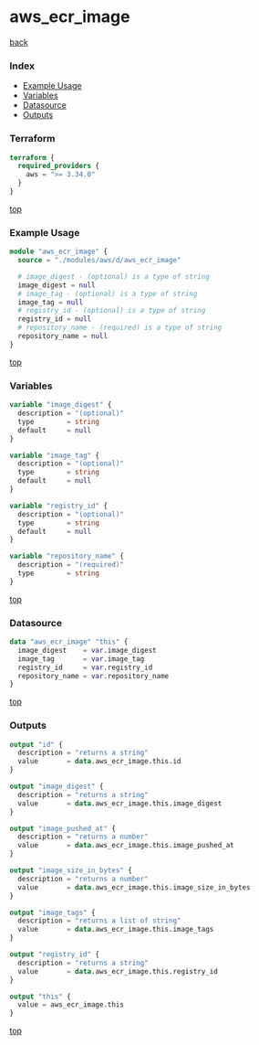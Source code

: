 # aws_ecr_image

[back](../aws.md)

### Index

- [Example Usage](#example-usage)
- [Variables](#variables)
- [Datasource](#datasource)
- [Outputs](#outputs)

### Terraform

```terraform
terraform {
  required_providers {
    aws = ">= 3.34.0"
  }
}
```

[top](#index)

### Example Usage

```terraform
module "aws_ecr_image" {
  source = "./modules/aws/d/aws_ecr_image"

  # image_digest - (optional) is a type of string
  image_digest = null
  # image_tag - (optional) is a type of string
  image_tag = null
  # registry_id - (optional) is a type of string
  registry_id = null
  # repository_name - (required) is a type of string
  repository_name = null
}
```

[top](#index)

### Variables

```terraform
variable "image_digest" {
  description = "(optional)"
  type        = string
  default     = null
}

variable "image_tag" {
  description = "(optional)"
  type        = string
  default     = null
}

variable "registry_id" {
  description = "(optional)"
  type        = string
  default     = null
}

variable "repository_name" {
  description = "(required)"
  type        = string
}
```

[top](#index)

### Datasource

```terraform
data "aws_ecr_image" "this" {
  image_digest    = var.image_digest
  image_tag       = var.image_tag
  registry_id     = var.registry_id
  repository_name = var.repository_name
}
```

[top](#index)

### Outputs

```terraform
output "id" {
  description = "returns a string"
  value       = data.aws_ecr_image.this.id
}

output "image_digest" {
  description = "returns a string"
  value       = data.aws_ecr_image.this.image_digest
}

output "image_pushed_at" {
  description = "returns a number"
  value       = data.aws_ecr_image.this.image_pushed_at
}

output "image_size_in_bytes" {
  description = "returns a number"
  value       = data.aws_ecr_image.this.image_size_in_bytes
}

output "image_tags" {
  description = "returns a list of string"
  value       = data.aws_ecr_image.this.image_tags
}

output "registry_id" {
  description = "returns a string"
  value       = data.aws_ecr_image.this.registry_id
}

output "this" {
  value = aws_ecr_image.this
}
```

[top](#index)